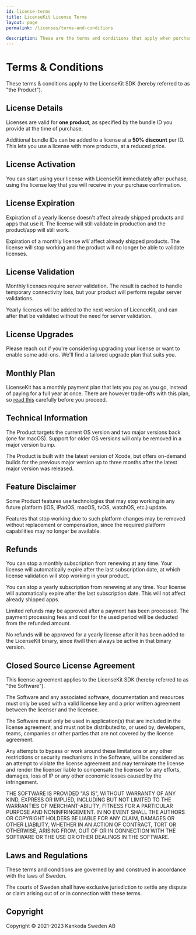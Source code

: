 ```yaml
---
id: license-terms
title: LicenseKit License Terms
layout: page
permalink: /licenses/terms-and-conditions

description: These are the terms and conditions that apply when purchasing a LicenseKit license.
---
```



# Terms & Conditions

These terms & conditions apply to the LicenseKit SDK (hereby referred to as "the Product").


## License Details

Licenses are valid for **one product**, as specified by the bundle ID you provide at the time of purchase.

Additional bundle IDs can be added to a license at a **50% discount** per ID. This lets you use a license with more products, at a reduced price.


## License Activation

You can start using your license with LicenseKit immediately after puchase, using the license key that you will receive in your purchase confirmation.


## License Expiration

Expiration of a yearly license doesn't affect already shipped products and apps that use it. The license will still validate in production and the product/app will still work.

Expiration of a monthly license *will* affect already shipped products. The license will stop working and the product will no longer be able to validate licenses.


## License Validation

Monthly licenses require server validation. The result is cached to handle temporary connectivity loss, but your product will perform regular server validations.

Yearly licenses will be added to the next version of LicenceKit, and can after that be validated without the need for server validation.


## License Upgrades

Please reach out if you're considering upgrading your license or want to enable some add-ons. We'll find a tailored upgrade plan that suits you.


## Monthly Plan

LicenseKit has a monthly payment plan that lets you pay as you go, instead of paying for a full year at once. There are however trade-offs with this plan, so [read this](/pricing/monthly-plan) carefully before you proceed.


## Technical Information

The Product targets the current OS version and two major versions back (one for macOS). Support for older OS versions will only be removed in a major version bump.

The Product is built with the latest version of Xcode, but offers on-demand builds for the previous major version up to three months after the latest major version was released. 


## Feature Disclaimer

Some Product features use technologies that may stop working in any future platform (iOS, iPadOS, macOS, tvOS, watchOS, etc.) update.

Features that stop working due to such platform changes may be removed without replacement or compensation, since the required platform capabilities may no longer be available.


## Refunds

You can stop a monthly subscription from renewing at any time. Your license will automatically expire after the last subscription date, at which license validation will stop working in your product.

You can stop a yearly subscription from renewing at any time. Your license will automatically expire after the last subscription date. This will not affect already shipped apps.

Limited refunds may be approved after a payment has been processed. The payment processing fees and cost for the used period will be deducted from the refunded amount.

No refunds will be approved for a yearly license after it has been added to the LicenseKit binary, since itwill then always be active in that binary version.


## Closed Source License Agreement

This license agreement applies to the LicenseKit SDK (hereby referred to as "the Software").

The Software and any associated software, documentation and resources  must only be used with a valid license key and a prior written agreement between the licenser and the licensee.

The Software must only be used in application(s) that are included in the license agreement, and must not be distributed to, or used by, developers, teams, companies or other parties that are not covered by the license agreement.

Any attempts to bypass or work around these limitations or any other restrictions or security mechanisms in the Software, will be considered as an attempt to violate the license agreement and may terminate the license and render the licenser liable to compensate the licensee for any efforts, damages, loss of IP or any other economic losses caused by the infringement.

THE SOFTWARE IS PROVIDED "AS IS", WITHOUT WARRANTY OF ANY KIND, EXPRESS OR IMPLIED, INCLUDING BUT NOT LIMITED TO THE WARRANTIES OF MERCHANT-ABILITY, FITNESS FOR A PARTICULAR PURPOSE AND NONINFRINGEMENT. IN NO EVENT SHALL THE AUTHORS OR COPYRIGHT HOLDERS BE LIABLE FOR ANY CLAIM, DAMAGES OR OTHER LIABILITY, WHETHER IN AN ACTION OF CONTRACT, TORT OR OTHERWISE, ARISING FROM, OUT OF OR IN CONNECTION WITH THE SOFTWARE OR THE USE OR OTHER DEALINGS IN THE SOFTWARE.


## Laws and Regulations

These terms and conditions are governed by and construed in accordance with the laws of Sweden.

The courts of Sweden shall have exclusive jurisdiction to settle any dispute or claim arising out of or in connection with these terms.


## Copyright

Copyright © 2021-2023 Kankoda Sweden AB